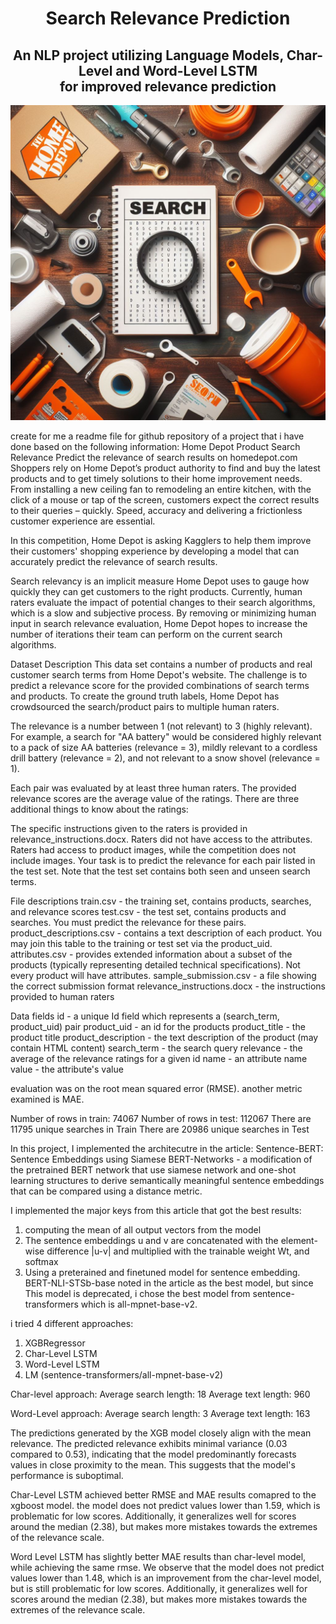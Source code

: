 <h1 align="center">Search Relevance Prediction</h1>

<h2 align="center">
An NLP project utilizing Language Models, Char-Level and Word-Level LSTM <br>
for improved relevance prediction
</h2>

<p align="center">
  <img src="https://github.com/OdedReg/Search-Relevance-Prediction/blob/main/HomeDepot.jpg" width="800">
</p>


create for me a readme file for github repository of a project that i have done based on the following information:
Home Depot Product Search Relevance
Predict the relevance of search results on homedepot.com
Shoppers rely on Home Depot’s product authority to find and buy the latest products and to get timely solutions to their home improvement needs. From installing a new ceiling fan to remodeling an entire kitchen, with the click of a mouse or tap of the screen, customers expect the correct results to their queries – quickly. Speed, accuracy and delivering a frictionless customer experience are essential.

In this competition, Home Depot is asking Kagglers to help them improve their customers' shopping experience by developing a model that can accurately predict the relevance of search results.

Search relevancy is an implicit measure Home Depot uses to gauge how quickly they can get customers to the right products. Currently, human raters evaluate the impact of potential changes to their search algorithms, which is a slow and subjective process. By removing or minimizing human input in search relevance evaluation, Home Depot hopes to increase the number of iterations their team can perform on the current search algorithms.

Dataset Description
This data set contains a number of products and real customer search terms from Home Depot's website. The challenge is to predict a relevance score for the provided combinations of search terms and products. To create the ground truth labels, Home Depot has crowdsourced the search/product pairs to multiple human raters.

The relevance is a number between 1 (not relevant) to 3 (highly relevant). For example, a search for "AA battery" would be considered highly relevant to a pack of size AA batteries (relevance = 3), mildly relevant to a cordless drill battery (relevance = 2), and not relevant to a snow shovel (relevance = 1).

Each pair was evaluated by at least three human raters. The provided relevance scores are the average value of the ratings. There are three additional things to know about the ratings:

The specific instructions given to the raters is provided in relevance_instructions.docx.
Raters did not have access to the attributes.
Raters had access to product images, while the competition does not include images.
Your task is to predict the relevance for each pair listed in the test set. Note that the test set contains both seen and unseen search terms.

File descriptions
train.csv - the training set, contains products, searches, and relevance scores
test.csv - the test set, contains products and searches. You must predict the relevance for these pairs.
product_descriptions.csv - contains a text description of each product. You may join this table to the training or test set via the product_uid.
attributes.csv -  provides extended information about a subset of the products (typically representing detailed technical specifications). Not every product will have attributes.
sample_submission.csv - a file showing the correct submission format
relevance_instructions.docx - the instructions provided to human raters

Data fields
id - a unique Id field which represents a (search_term, product_uid) pair
product_uid - an id for the products
product_title - the product title
product_description - the text description of the product (may contain HTML content)
search_term - the search query
relevance - the average of the relevance ratings for a given id
name - an attribute name
value - the attribute's value

evaluation was on the root mean squared error (RMSE). another metric examined is MAE.

Number of rows in train: 74067
Number of rows in test: 112067
There are 11795 unique searches in Train
There are 20986 unique searches in Test


In this project, I implemented the architecutre in the article:
Sentence-BERT: Sentence Embeddings using Siamese BERT-Networks - 
a modification of the pretrained BERT network that use siamese network and one-shot learning structures to derive semantically meaningful sentence embeddings that can be compared using a distance metric.

I implemented the major keys from this article that got the best results:
1. computing the mean of all output vectors from the model 
2. The sentence embeddings u and v are concatenated with the element-wise difference |u-v| and multiplied with the trainable weight Wt, and softmax
3. Using a preterained and finetuned model for sentence embedding. BERT-NLI-STSb-base noted in the article as the best model, but since This model is deprecated, i chose the best model from  sentence-transformers which is all-mpnet-base-v2.

i tried 4 different approaches:
1. XGBRegressor
2. Char-Level LSTM
3. Word-Level LSTM
4. LM (sentence-transformers/all-mpnet-base-v2)

Char-level approach:
Average search length: 18
Average text length: 960

Word-Level approach:
Average search length: 3
Average text length: 163

The predictions generated by the XGB model closely align with the mean relevance. The predicted relevance exhibits minimal variance (0.03 compared to 0.53), indicating that the model predominantly forecasts values in close proximity to the mean. This suggests that the model's performance is suboptimal.

Char-Level LSTM achieved better RMSE and MAE results comapred to the xgboost model. the model does not predict values lower than 1.59, which is problematic for low scores. Additionally, it generalizes well for scores around the median (2.38), but makes more mistakes towards the extremes of the relevance scale.

Word Level LSTM has slightly better MAE results than char-level model, while achieving the same rmse. We observe that the model does not predict values lower than 1.48, which is an improvement from the char-level model, but is still problematic for low scores. Additionally, it generalizes well for scores around the median (2.38), but makes more mistakes towards the extremes of the relevance scale.
